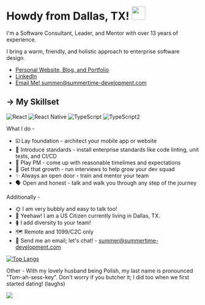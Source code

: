 <h1> Howdy from Dallas, TX! <img src="https://media.giphy.com/media/hvRJCLFzcasrR4ia7z/giphy.gif" width="35px"></h1>

I'm a Software Consultant, Leader, and Mentor with over 13 years of experience. 

I bring a warm, friendly, and holistic approach to enterprise software design. 


* [Personal Website, Blog, and Portfolio](https://summertime-development.com)
* [LinkedIn](https://www.linkedin.com/in/summertime/)
* [Email Me! summer@summertime-development.com](https://www.linkedin.com/in/summertime/)


## → My Skillset
![React](https://img.shields.io/badge/React-20232A?style=for-the-badge&logo=react&logoColor=61DAFB)
![React Native](https://img.shields.io/badge/React_Native-20232A?style=for-the-badge&logo=react&logoColor=61DAFB)
![TypeScript](https://img.shields.io/badge/TypeScript-007ACC?style=for-the-badge&logo=typescript&logoColor=white)
![TypeScript2](https://img.shields.io/badge/TypeScript-007ACC?style=for-the-badge&logo=npmt&logoColor=white)

What I do -

* ☑️ Lay foundation - architect your mobile app or website
* 🔧 Introduce standards - install enterprise standards like code linting, unit tests, and CI/CD
* 📅 Play PM - come up with reasonable timelimes and expectations
* 👔 Get that growth - run interviews to help grow your dev squad 
* ✨ Always an open door - train and mentor your team
* 🗣️ Open and honest - talk and walk you through any step of the journey
 
Additionally -

* 🌞 I am very bubbly and easy to talk too!
* 🤠 Yeehaw! I am a US Citizen currently living in Dallas, TX.
* 🚺 I add diversity to your team!
* 🗺️ Remote and 1099/C2C only
* 🤗 Send me an email; let's chat! - summer@summertime-development.com



[![Top Langs](https://github-readme-stats.vercel.app/api/top-langs/?username=GamesOfSummer&layout=compact&theme=radical&langs_count=3&hide=c%23,ShaderLab)](https://github.com/anuraghazra/github-readme-stats)


Other - With my lovely husband being Polish, my last name is pronounced "Tom-ah-sess-key". Don't worry if you butcher it; I did too when we first started dating! (laughs)

![](https://komarev.com/ghpvc/?username=gamesofsummer&color=blue)

